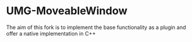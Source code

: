 # UMG-MoveableWindow
The aim of this fork is to implement the base functionality as a plugin and offer a native implementation in C++
